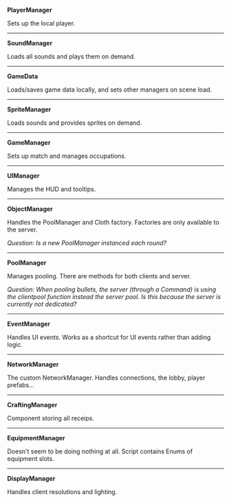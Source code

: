 **PlayerManager**

Sets up the local player.
___

**SoundManager**

Loads all sounds and plays them on demand.
___

**GameData**

Loads/saves game data locally, and sets other managers on scene load.
___

**SpriteManager**

Loads sounds and provides sprites on demand.
___

**GameManager**

Sets up match and manages occupations.
___

**UIManager**

Manages the HUD and tooltips.
___

**ObjectManager**

Handles the PoolManager and Cloth factory. Factories are only available to the server.

_Question: Is a new PoolManager instanced each round?_
___

**PoolManager**

Manages pooling. There are methods for both clients and server.

_Question: When pooling bullets, the server (through a Command) is using the clientpool function instead the server pool. Is this because the server is currently not dedicated?_
___

**EventManager**

Handles UI events. Works as a shortcut for UI events rather than adding logic.
___

**NetworkManager**

The custom NetworkManager. Handles connections, the lobby, player prefabs...
___

**CraftingManager**

Component storing all receips.
___

**EquipmentManager**

Doesn't seem to be doing nothing at all. Script contains Enums of equipment slots.
___

**DisplayManager**

Handles client resolutions and lighting.
